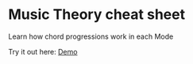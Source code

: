# Music Theory cheat sheet

Learn how chord progressions work in each Mode

Try it out here: [Demo](https://stevewarner.github.io/chord-cheat-sheet/)
